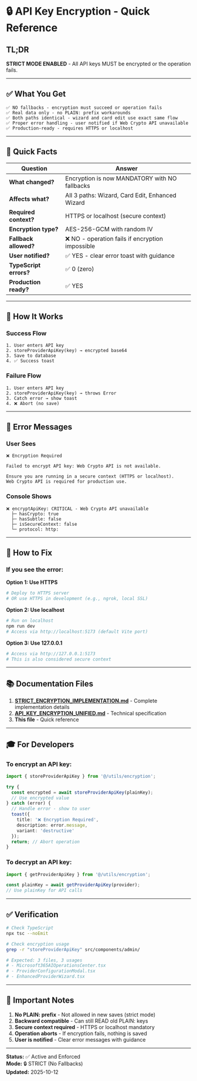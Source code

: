 # 🔒 API Key Encryption - Quick Reference

## TL;DR

**STRICT MODE ENABLED** - All API keys MUST be encrypted or the operation fails.

---

## ✅ What You Get

```
✅ NO fallbacks - encryption must succeed or operation fails
✅ Real data only - no PLAIN: prefix workarounds  
✅ Both paths identical - wizard and card edit use exact same flow
✅ Proper error handling - user notified if Web Crypto API unavailable
✅ Production-ready - requires HTTPS or localhost
```

---

## 🎯 Quick Facts

| Question | Answer |
|----------|--------|
| **What changed?** | Encryption is now MANDATORY with NO fallbacks |
| **Affects what?** | All 3 paths: Wizard, Card Edit, Enhanced Wizard |
| **Required context?** | HTTPS or localhost (secure context) |
| **Encryption type?** | AES-256-GCM with random IV |
| **Fallback allowed?** | ❌ NO - operation fails if encryption impossible |
| **User notified?** | ✅ YES - clear error toast with guidance |
| **TypeScript errors?** | ✅ 0 (zero) |
| **Production ready?** | ✅ YES |

---

## 🔐 How It Works

### Success Flow
```
1. User enters API key
2. storeProviderApiKey(key) → encrypted base64
3. Save to database
4. ✅ Success toast
```

### Failure Flow
```
1. User enters API key
2. storeProviderApiKey(key) → throws Error
3. Catch error → show toast
4. ❌ Abort (no save)
```

---

## 📝 Error Messages

### User Sees
```
❌ Encryption Required

Failed to encrypt API key: Web Crypto API is not available.

Ensure you are running in a secure context (HTTPS or localhost).
Web Crypto API is required for production use.
```

### Console Shows
```
❌ encryptApiKey: CRITICAL - Web Crypto API unavailable
  ├─ hasCrypto: true
  ├─ hasSubtle: false
  ├─ isSecureContext: false
  └─ protocol: http:
```

---

## 🔧 How to Fix

### If you see the error:

**Option 1: Use HTTPS**
```bash
# Deploy to HTTPS server
# OR use HTTPS in development (e.g., ngrok, local SSL)
```

**Option 2: Use localhost**
```bash
# Run on localhost
npm run dev
# Access via http://localhost:5173 (default Vite port)
```

**Option 3: Use 127.0.0.1**
```bash
# Access via http://127.0.0.1:5173
# This is also considered secure context
```

---

## 📚 Documentation Files

1. **[STRICT_ENCRYPTION_IMPLEMENTATION.md](./STRICT_ENCRYPTION_IMPLEMENTATION.md)** - Complete implementation details
2. **[API_KEY_ENCRYPTION_UNIFIED.md](./API_KEY_ENCRYPTION_UNIFIED.md)** - Technical specification
3. **This file** - Quick reference

---

## 🎓 For Developers

### To encrypt an API key:
```typescript
import { storeProviderApiKey } from '@/utils/encryption';

try {
  const encrypted = await storeProviderApiKey(plainKey);
  // Use encrypted value
} catch (error) {
  // Handle error - show to user
  toast({
    title: '❌ Encryption Required',
    description: error.message,
    variant: 'destructive'
  });
  return; // Abort operation
}
```

### To decrypt an API key:
```typescript
import { getProviderApiKey } from '@/utils/encryption';

const plainKey = await getProviderApiKey(provider);
// Use plainKey for API calls
```

---

## ✅ Verification

```bash
# Check TypeScript
npx tsc --noEmit

# Check encryption usage
grep -r "storeProviderApiKey" src/components/admin/

# Expected: 3 files, 3 usages
# - Microsoft365AIOperationsCenter.tsx
# - ProviderConfigurationModal.tsx  
# - EnhancedProviderWizard.tsx
```

---

## 🚨 Important Notes

1. **No PLAIN: prefix** - Not allowed in new saves (strict mode)
2. **Backward compatible** - Can still READ old PLAIN: keys
3. **Secure context required** - HTTPS or localhost mandatory
4. **Operation aborts** - If encryption fails, nothing is saved
5. **User is notified** - Clear error messages with guidance

---

**Status:** ✅ Active and Enforced  
**Mode:** 🔒 STRICT (No Fallbacks)  
**Updated:** 2025-10-12
